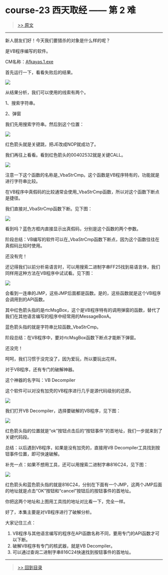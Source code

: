# course-23 西天取经 —— 第 2 难

> [>> 原文](https://www.52pojie.cn/thread-1368109-1-1.html)

------

新人朋友们好！今天我们要猎杀的对象是什么样的呢？

是VB程序编写的软件。

CM名称：[Afkayas.1.exe](PEs/Afkayas.1.exe)

首先运行一下，看看失败后的结果。

![](imgs/course-23-01.png)

从结果分析，我们可以使用的线索有两个。

1、搜索字符串。

2、弹窗

我们先用搜索字符串。然后到这个位置：

![](imgs/course-23-02.png)

红色箭头就是关键跳，把JE改成NOP就成功了。

我们再往上看看。看到红色箭头的00402532就是关键CALL。

![](imgs/course-23-03.png)

注意一下这个函数的名称是_VbaStrCmp。这个函数是VB程序特有的，功能就是进行字符串比较。

在VB程序中真假码的比较通常会使用_VbaStrCmp函数，所以对这个函数下断点是捷径。

我们直接对_VbaStrCmp函数下断。见下图：

![](imgs/course-23-04.png)

看到吗？蓝色方框内直接显示出真假码，分别是这个函数的两个参数。

阶段总结：VB编写的软件可以在_VbaStrCmp函数下断点，因为这个函数往往在真假码比较时使用。

还没有完！

还记得我们以前分析易语言时，可以用搜索二进制字串FF25找到易语言体，我们同样用这种方法在VB程序中试试看。见下图：

![](imgs/course-23-05.png)

会看到一连串的JMP，这些JMP后面都是函数。是的，这些函数就是这个VB程序会调用到的API函数。

其中红色箭头指的是rtcMsgBox，这个是VB程序特有的调用弹窗的函数，替代了我们在其他语言编写的程序中经常用的MessageBoxA。

蓝色箭头指的就是字符串比较函数_VbaStrCmp。

阶段总结：在VB程序中，要对rtcMsgBox函数下断点才能断下弹窗。

还没完！

呵呵，我们习惯于没完没了，因为爱玩，所以要玩出花样。

对于VB程序，还有专门的破解神器。

这个神器的名字叫：VB Decompiler

这个软件可以对没有加壳的VB程序进行几乎是源代码级别的还原。

![](imgs/course-23-06.png)

我们打开VB Decompiler，选择要破解的VB程序，见下图：

![](imgs/course-23-07.png)

红色箭头指的位置就是“ok”按钮点击后的“按钮事件”的首地址，我们一步就来到了关键代码段。

总结：以后遇到VB程序，如果是没有加壳的，直接用VB Decompiler工具找到按钮事件位置，即可快速破解。

补充一点：如果不想用工具，还可以用搜索二进制字串816C24，见下图：

![](imgs/course-23-08.png)

红色箭头和蓝色箭头指的就是816C24，分别在下面有一个JMP，这两个JMP后面的地址就是点击“OK”按钮和“cancel”按钮后的按钮事件的首地址。

你把这两个地址和上图用工具找的地址对比看一下，完全一样。

好了，本集主要是对VB程序进行了破解分析。

大家记住三点：

1. VB程序与其他语言编写的程序在API函数名称不同，要用专门的API函数才可以下断。
2. 破解VB程序有专门的核武器，就是VB Decompiler。
3. 可以通过查询二进制字串816C24快速找到按钮事件的首地址。

------

> [>> 回到目录](README.md)
